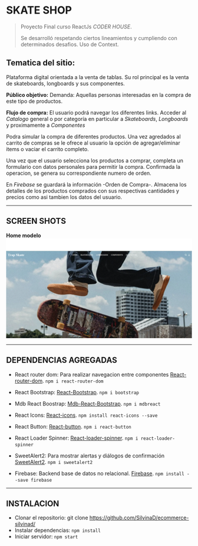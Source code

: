 # SKATE SHOP

>Proyecto Final curso ReactJs *CODER HOUSE*. 
>
>Se desarrolló respetando ciertos lineamientos y cumpliendo con determinados desafios. Uso de Context.
>
## Tematica del sitio:

Plataforma digital orientada a la venta de tablas. Su rol principal es la venta de skateboards, longboards y sus componentes. 

**Público objetivo:**
Demanda: Aquellas personas interesadas en la compra de este tipo de productos.

**Flujo de compra:**
El usuario podrá navegar los diferentes links. Acceder al *Catalogo* general o por categoría en particular a *Skateboards*, *Longboards* y proximamente a *Componentes*

Podra simular la compra de diferentes productos. Una vez agredados al carrito de compras se le ofrece al usuario la opción de agregar/eliminar items o vaciar el carrito completo.

Una vez que el usuario selecciona los productos a comprar, completa un formulario con datos personales  para permitir la compra. Confirmada la operacion, se genera su correspondiente numero de orden. 

En *Firebase* se guardará la información -Orden de Compra-. Almacena los detalles de los productos comprados con sus respectivas cantidades y precios como asi tambien los datos del usuario.

---
## SCREEN SHOTS

**Home modelo**
![Home modelo](public/assets/images/Home.png)

---

## DEPENDENCIAS AGREGADAS

* React router dom: Para realizar navegacion entre componentes [React-router-dom](https://reactrouter.com/web/guides/quick-start).  `npm i react-router-dom`

* React Bootstrap: [React-Bootstrap](https://react-bootstrap.github.io/).  `npm i bootstrap`

* Mdb React Boostrap: [Mdb-React-Bootstrap](https://mdbootstrap.com/docs/b5/react/getting-started/installation/).  `npm i mdbreact `

* React Icons: [React-icons](https://react-icons.github.io/react-icons/).  `npm install react-icons --save`

* React Button: [React-button](https://react-bootstrap.github.io/components/buttons/).  `npm i react-button`

* React Loader Spinner: [React-loader-spinner](https://mhnpd.github.io/react-loader-spinner/).  `npm i react-loader-spinner `

* SweetAlert2: Para mostrar alertas y diálogos de confirmación [SweetAlert2](https://sweetalert2.github.io).  `npm i sweetalert2`

* Firebase: Backend base de datos no relacional. [Firebase](https://firebase.google.com).  `npm install --save firebase`
---
## INSTALACION

* Clonar el repositorio: git clone https://github.com/SilvinaD/ecommerce-silvinad/
* Instalar dependencias: `npm install`
* Iniciar servidor: `npm start`




